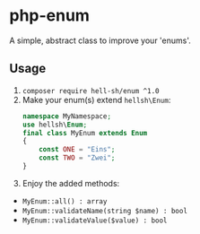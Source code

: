 # php-enum

A simple, abstract class to improve your 'enums'.

## Usage

1. `composer require hell-sh/enum ^1.0`
2. Make your enum(s) extend `hellsh\Enum`:
    ```PHP
    namespace MyNamespace;
    use hellsh\Enum;
    final class MyEnum extends Enum
    {
        const ONE = "Eins";
        const TWO = "Zwei";
    }
    ```
3. Enjoy the added methods:
  - `MyEnum::all() : array`
  - `MyEnum::validateName(string $name) : bool`
  - `MyEnum::validateValue($value) : bool`
